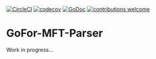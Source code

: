 [![CircleCI](https://circleci.com/gh/AlecRandazzo/GoFor-MFT-Parser.svg?style=svg)](https://circleci.com/gh/AlecRandazzo/GoFor-MFT-Parser) [![codecov](https://codecov.io/gh/AlecRandazzo/GoFor-MFT-Parser/branch/master/graph/badge.svg)](https://codecov.io/gh/AlecRandazzo/GoFor-MFT-Parser) [![GoDoc](https://godoc.org/github.com/AlecRandazzo/BinaryTransforms?status.png)](https://godoc.org/github.com/AlecRandazzo/GoFor-MFT-Parser) [![contributions welcome](https://img.shields.io/badge/contributions-welcome-brightgreen.svg?style=flat)](https://github.com/AlecRandazzo/GoFor-MFT-Parser/issues) 

# GoFor-MFT-Parser

Work in progress...